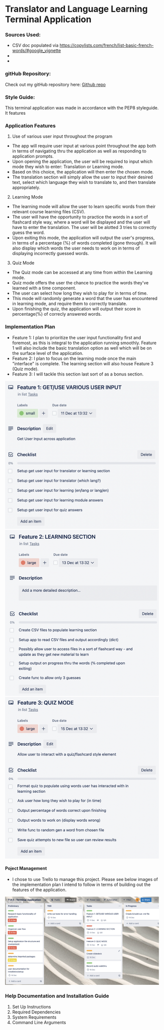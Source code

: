 # Translator and Language Learning Terminal Application

### Sources Used:
- CSV doc populated via https://copylists.com/french/list-basic-french-words/#google_vignette
- 
- 

### gitHub Repository:
Check out my gitHub repository here: [Github repo](https://github.com/sarahhlandis/Terminal_Application)

### Style Guide:
This terminal application was made in accordance with the PEP8 styleguide.
It features 

### Application Features
1. Use of various user input throughout the program
- The app will require user input at various point throughout the app both in terms of navigating thru the application as well as responding to application prompts. 
- Upon opening the application, the user will be required to input which mode they wish to enter: Translation or Learning mode.
- Based on this choice, the application will then enter the chosen mode.
- The translation section will simply allow the user to input their desired text, select which language they wish to translate to, and then translate appropriately.

2. Learning Mode
- The learning mode will allow the user to learn specific words from their relevant course learning files (CSV).
- The user will have the opportunity to practice the words in a sort of flashcard style way, where a word will be displayed and the user will have to enter the translation. The user will be alotted 3 tries to correctly guess the word.
- Upon exiting this mode, the application will output the user's progress, in terms of a percentage (%) of words completed (gone through). It will also display which words the user needs to work on in terms of displaying incorrectly guessed words.

3. Quiz Mode
- The Quiz mode can be accessed at any time from within the Learning mode.
- Quiz mode offers the user the chance to practice the words they've learned with a time component.
- The user can select how long they wish to play for in terms of time.
- This mode will randomly generate a word that the user has encountered in learning mode, and require them to correctly translate.
- Upon finishing the quiz, the application will output their score in percentage(%) of correcly answered words.


### Implementation Plan
- Feature 1: I plan to prioritize the user input functionality first and foremost, as this is integral to the application running smoothly. Feature 1 will also include the basic translation option as well which will be on the surface level of the application.
- Feature 2: I plan to focus on the learning mode once the main "interface" is complete. The learning section will also house Feature 3 (Quiz mode).
- Feature 3: I will tackle this section last sort of as a bonus section. 


![Feature1](./docs/f1.png)
![Feature2](./docs/f2.png)
![Feature3](./docs/f3.png)

#### Poject Management
- I chose to use Trello to manage this project. Please see below images of the implementation plan I intend to follow in terms of building out the features of the application.

![ImplementationPlan](./docs/implementation_plan.png)

### Help Documentation and Installation Guide
1. Set Up Instructions
2. Required Dependencies
3. System Requirements
4. Command Line Arguments



